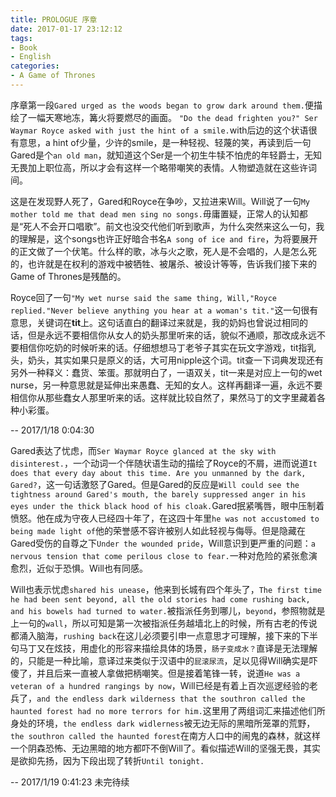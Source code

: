 ```yaml
---
title: PROLOGUE 序章
date: 2017-01-17 23:12:12
tags:
- Book
- English
categories:
- A Game of Thrones
---
```


序章第一段`Gared urged as the woods began to grow dark around them.`便描绘了一幅天寒地冻，篝火将要燃尽的画面。
`"Do the dead frighten you?" Ser Waymar Royce asked with just the hint of a smile.`with后边的这个状语很有意思，a hint of少量，少许的smile，是一种轻视、轻蔑的笑，再读到后一句Gared是个`an old man`，就知道这个Ser是一个初生牛犊不怕虎的年轻爵士，无知无畏加上职位高，所以才会有这样一个略带嘲笑的表情。人物塑造就在这些许词间。

这是在发现野人死了，Gared和Royce在争吵，又拉进来Will。Will说了一句`My mother told me that dead men sing no songs.`毋庸置疑，正常人的认知都是“死人不会开口唱歌”。前文也没交代他们听到歌声，为什么突然来这么一句，我的理解是，这个songs也许正好暗合书名`A song of ice and fire`，为将要展开的正文做了一个伏笔。什么样的歌，冰与火之歌，死人是不会唱的，人是怎么死的，也许就是在权利的游戏中被牺牲、被屠杀、被设计等等，告诉我们接下来的Game of Thrones是残酷的。

Royce回了一句`"My wet nurse said the same thing, Will,"Royce replied."Never believe anything you hear at a woman's tit."`这一句很有意思，关键词在**tit**上。这句话直白的翻译过来就是，我的奶妈也曾说过相同的话，但是永远不要相信你从女人的奶头那里听来的话，貌似不通顺，那改成永远不要相信你吃奶的时候听来的话。仔细想想马丁老爷子其实在玩文字游戏，tit指乳头，奶头，其实如果只是原义的话，大可用nipple这个词。tit查一下词典发现还有另外一种释义：蠢货、笨蛋。那就明白了，一语双关，tit一来是对应上一句的wet nurse，另一种意思就是延伸出来愚蠢、无知的女人。这样再翻译一遍，永远不要相信你从那些蠢女人那里听来的话。这样就比较自然了，果然马丁的文字里藏着各种小彩蛋。

-- 2017/1/18 0:04:30 

Gared表达了忧虑，而`Ser Waymar Royce glanced at the sky with disinterest.`，一个动词一个伴随状语生动的描绘了Royce的不屑，进而说道`It does that every day about this time. Are you unmanned by the dark, Gared?`，这一句话激怒了Gared。但是Gared的反应是`Will could see the tightness around Gared's mouth, the barely suppressed anger in his eyes under the thick black hood of his cloak.`Gared抿紧嘴唇，眼中压制着愤怒。他在成为守夜人已经四十年了，在这四十年里`he was not accustomed to being made light of`他的荣誉感不容许被别人如此轻视与侮辱。但是隐藏在Gared受伤的自尊之下`Under the wounded pride`，Will意识到更严重的问题：`a nervous tension that come perilous close to fear.`一种对危险的紧张愈演愈烈，近似于恐惧。Will也有同感。

Will也表示忧虑`shared his unease`，他来到长城有四个年头了，`The first time he had been sent beyond, all the old stories had come rushing back, and his bowels had turned to water.`被指派任务到哪儿，`beyond`，参照物就是上一句的`wall`，所以可知是第一次被指派任务越墙北上的时候，所有古老的传说都涌入脑海，`rushing back`在这儿必须要引申一点意思才可理解，接下来的下半句马丁又在炫技，用虚化的形容来描绘具体的场景，`肠子变成水？`直译是无法理解的，只能是一种比喻，意译过来类似于汉语中的`屁滚尿流`，足以见得Will确实是吓傻了，并且后来一直被人拿做把柄嘲笑。但是接着笔锋一转，说道`He was a veteran of a hundred rangings by now`，Will已经是有着上百次巡逻经验的老兵了，`and the endless dark wilderness that the southron called the haunted forest had no more terrors for him.`这里用了两组词汇来描述他们所身处的环境，`the endless dark widlerness`被无边无际的黑暗所笼罩的荒野，`the southron called the haunted forest`在南方人口中的闹鬼的森林，就这样一个阴森恐怖、无边黑暗的地方都吓不倒Will了。看似描述Will的坚强无畏，其实是欲抑先扬，因为下段出现了转折`Until tonight.`

-- 2017/1/19 0:41:23 未完待续

